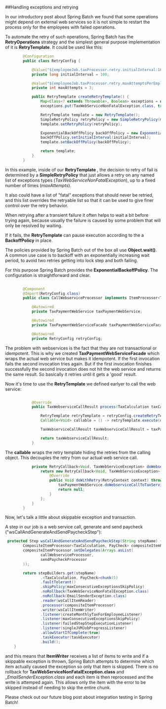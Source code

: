 ##Handling exceptions and retrying

In our introductory post about Spring Batch we found that some operations might depend on external web services so it is not simple to restart the process only for the employees with failed operations.

To automate the retry of such operations, Spring Batch has the __RetryOperations__ strategy and the simplest general purpose implementation of it is __RetryTemplate__. It could be used like this:

```java
		@Configuration
		public class RetryConfig {

			@Value("${employeeJob.taxProcessor.retry.initialInterval:100}")
			private long initialInterval = 100;

			@Value("${employeeJob.taxProcessor.retry.maxAttemptsPerEmployee:3}")
			private int maxAttempts = 3;

			public RetryTemplate createRetryTemplate() {
				Map<Class<? extends Throwable>, Boolean> exceptions = new HashMap<>();
				exceptions.put(TaxWebServiceNonFatalException.class, true);

				RetryTemplate template = new RetryTemplate();
				SimpleRetryPolicy retryPolicy = new SimpleRetryPolicy(maxAttempts, exceptions);
				template.setRetryPolicy(retryPolicy);

				ExponentialBackOffPolicy backOffPolicy = new ExponentialBackOffPolicy();
				backOffPolicy.setInitialInterval(initialInterval);
				template.setBackOffPolicy(backOffPolicy);

				return template;
			}
		}
```

In this example, inside of our __RetryTemplate__ , the decision to retry of fail is determined by a __SimpleRetryPolicy__ that just allows a retry on any named list of exceptions types (_TaxWebServiceNonFatalException_), up to a fixed number of times (_maxAttempts_).

It also could have a list of "fatal" exceptions that should never be retried, and this list overrides the retryable list so that it can be used to give finer control over the retry behavior.

When retrying after a transient failure it often helps to wait a bit before trying again, because usually the failure is caused by some problem that will only be resolved by waiting. 

If it fails, the __RetryTemplate__ can pause execution according to the a __BackoffPolicy__ in place.

The policies provided by Spring Batch out of the box all use __Object.wait()__. A common use case is to backoff with an exponentially increasing wait period, to avoid two retries getting into lock step and both failing. 

For this purpose Spring Batch provides the __ExponentialBackoffPolicy__. The configuration is straightforward and clear.

```java
 
		@Component
		@Import(RetryConfig.class)
		public class CallWebserviceProcessor implements ItemProcessor<TaxCalculation, TaxWebserviceCallResult> {

			@Autowired
			private TaxPaymentWebService taxPaymentWebService;

			@Autowired
			private TaxPaymentWebServiceFacade taxPaymentWebServiceFacade;

			@Autowired
			private RetryConfig retryConfig;

```

The problem with webservices is the fact that they are not transactional or idempotent. This is why we created __TaxPaymentWebServiceFacade__ which wraps the actual web service but makes it idempotent. If the first invocation fails the second invocation tries again. But if the first invocation finishes successfully the second invocation does not hit the web service and returns the same result. So basically it retries until it gets a 'good' result.

Now it's time to use the  __RetryTemplate__ we defined earlyer to call the web service:

```java

			@Override
			public TaxWebserviceCallResult process(TaxCalculation taxCalculation) throws Exception {

				RetryTemplate retryTemplate = retryConfig.createRetryTemplate();
				Callable<Void> callable = () -> retryTemplate.execute(doWebserviceCallWithRetryCallback(taxCalculation));

				TaxWebserviceCallResult taxWebserviceCallResult = taxPaymentWebServiceFacade.callTaxService(taxCalculation, callable);

				return taxWebserviceCallResult;
			}
```

The __callable__ wraps the retry template hiding the retries from the calling object. This decouples the retry from our actual web service call.

```java
			private RetryCallback<Void, TaxWebServiceException> doWebserviceCallWithRetryCallback(TaxCalculation taxCalculation) {
				return new RetryCallback<Void, TaxWebServiceException>() {
					@Override
					public Void doWithRetry(RetryContext context) throws TaxWebServiceException {
						taxPaymentWebService.doWebserviceCallToTaxService(taxCalculation.getEmployee(), taxCalculation.getTax());
						return null;
					}
				};
			}
		}
```

Now, let's talk a little about skippable exception and transaction.

A step in our job is a web service call, generate and send paycheck ("wsCallAndGenerateAndSendPaycheckStep"):

```java
 protected Step wsCallAndGenerateAndSendPaycheckStep(String stepName) {
        CompositeItemProcessor<TaxCalculation, PayCheck> compositeItemProcessor = new CompositeItemProcessor<>();
        compositeItemProcessor.setDelegates(Arrays.asList(
                callWebserviceProcessor,
                sendPaycheckProcessor
        ));

        return stepBuilders.get(stepName)
                .<TaxCalculation, PayCheck>chunk(5)
                .faultTolerant()
                .skipPolicy(maxConsecutiveExceptionsSkipPolicy)
                .noRollback(TaxWebServiceNonFatalException.class)
                .noRollback(EmailSenderException.class)
                .reader(wsCallItemReader)
                .processor(compositeItemProcessor)
                .writer(wsCallItemWriter)
                .listener(createMonthlyTaxForEmployeeListener)
                .listener(maxConsecutiveExceptionsSkipPolicy)
                .listener(failedStepStepExecutionListener)
                .listener(singleJVMJobProgressListener)
                .allowStartIfComplete(true)
                .taskExecutor(taskExecutor)
                .build();
    }
```

and this means that __ItemWriter__ receives a list of items to write and if a skippable exception is thrown, Spring Batch attempts to determine which item actually caused the exception so only that item is skipped. There is no rollback for __TaxWebServiceNonFatalException.class__ and __EmailSenderException.class_ and each item is then reprocessed and the write is attemped again. This allows only the item with the error to be skipped instead of needing to skip the entire chunk.



Please check out our future blog post about integration testing in Spring Batch!

